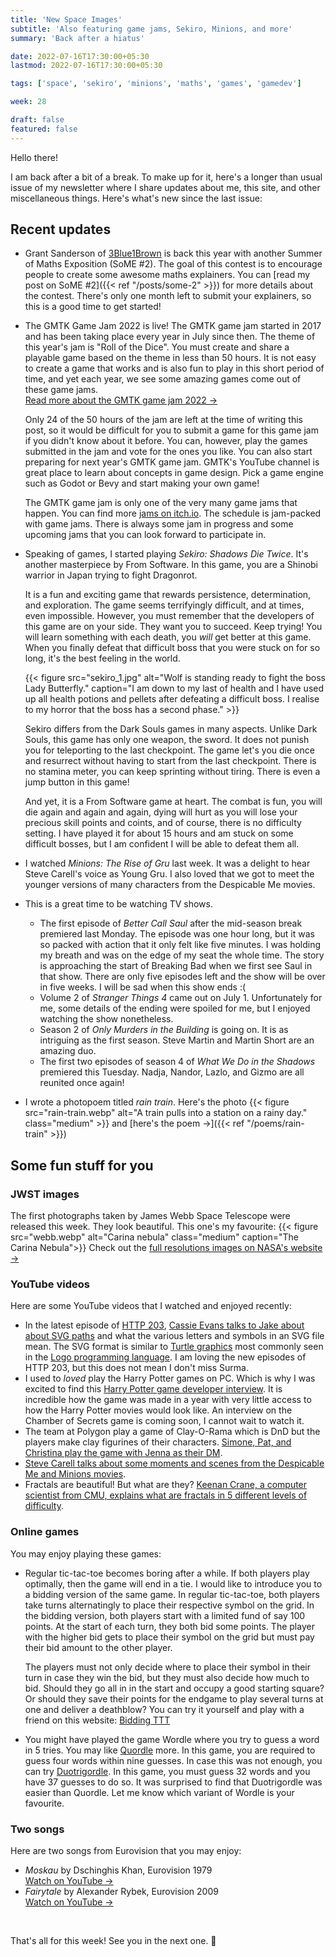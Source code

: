 ```yaml
---
title: 'New Space Images'
subtitle: 'Also featuring game jams, Sekiro, Minions, and more'
summary: 'Back after a hiatus'

date: 2022-07-16T17:30:00+05:30
lastmod: 2022-07-16T17:30:00+05:30

tags: ['space', 'sekiro', 'minions', 'maths', 'games', 'gamedev']

week: 28

draft: false
featured: false
---
```


Hello there!

I am back after a bit of a break. To make up for it, here's a longer than usual issue of my newsletter where I share updates about me, this site, and other miscellaneous things.
Here's what's new since the last issue:

## Recent updates

- Grant Sanderson of [3Blue1Brown](https://en.wikipedia.org/wiki/3Blue1Brown) is back this year with another Summer of Maths Exposition (SoME #2). The goal of this contest is to encourage people to create some awesome maths explainers. You can [read my post on SoME #2]({{< ref "/posts/some-2" >}}) for more details about the contest. There's only one month left to submit your explainers, so this is a good time to get started!

- The GMTK Game Jam 2022 is live! The GMTK game jam started in 2017 and has been taking place every year in July since then. The theme of this year's jam is "Roll of the Dice". You must create and share a playable game based on the theme in less than 50 hours. It is not easy to create a game that works and is also fun to play in this short period of time, and yet each year, we see some amazing games come out of these game jams.  
  [Read more about the GMTK game jam 2022 &#8594;](https://itch.io/jam/gmtk-jam-2022)

  Only 24 of the 50 hours of the jam are left at the time of writing this post, so it would be difficult for you to submit a game for this game jam if you didn't know about it before. You can, however, play the games submitted in the jam and vote for the ones you like. You can also start preparing for next year's GMTK game jam. GMTK's YouTube channel is great place to learn about concepts in game design. Pick a game engine such as Godot or Bevy and start making your own game!

  The GMTK game jam is only one of the very many game jams that happen. You can find more [jams on itch.io](https://itch.io/jams). The schedule is jam-packed with game jams. There is always some jam in progress and some upcoming jams that you can look forward to participate in.

- Speaking of games, I started playing _Sekiro: Shadows Die Twice_.
  It's another masterpiece by From Software. In this game, you are a Shinobi warrior in Japan trying to fight Dragonrot.

  It is a fun and exciting game that rewards persistence, determination, and exploration. The game seems terrifyingly difficult, and at times, even impossible. However, you must remember that the developers of this game are on your side. They want you to succeed. Keep trying! You will learn something with each death, you _will_ get better at this game. When you finally defeat that difficult boss that you were stuck on for so long, it's the best feeling in the world.

  {{< figure src="sekiro_1.jpg"  alt="Wolf is standing ready to fight the boss Lady Butterfly." caption="I am down to my last of health and I have used up all health potions and pellets after defeating a difficult boss. I realise to my horror that the boss has a second phase." >}}

  Sekiro differs from the Dark Souls games in many aspects. Unlike Dark Souls, this game has only one weapon, the sword. It does not punish you for teleporting to the last checkpoint. The game let's you die once and resurrect without having to start from the last checkpoint. There is no stamina meter, you can keep sprinting without tiring. There is even a jump button in this game!

  And yet, it is a From Software game at heart. The combat is fun, you will die again and again and again, dying will hurt as you will lose your precious skill points and coints, and of course, there is no difficulty setting. I have played it for about 15 hours and am stuck on some difficult bosses, but I am confident I will be able to defeat them all.

- I watched _Minions: The Rise of Gru_ last week. It was a delight to hear Steve Carell's voice as Young Gru. I also loved that we got to meet the younger versions of many characters from the Despicable Me movies.

- This is a great time to be watching TV shows.

  - The first episode of _Better Call Saul_ after the mid-season break premiered last Monday. The episode was one hour long, but it was so packed with action that it only felt like five minutes. I was holding my breath and was on the edge of my seat the whole time. The story is approaching the start of Breaking Bad when we first see Saul in that show. There are only five episodes left and the show will be over in five weeks. I will be sad when this show ends :(
  - Volume 2 of _Stranger Things 4_ came out on July 1. Unfortunately for me, some details of the ending were spoiled for me, but I enjoyed watching the show nonetheless.
  - Season 2 of _Only Murders in the Building_ is going on. It is as intriguing as the first season. Steve Martin and Martin Short are an amazing duo.
  - The first two episodes of season 4 of _What We Do in the Shadows_ premiered this Tuesday. Nadja, Nandor, Lazlo, and Gizmo are all reunited once again!

- I wrote a photopoem titled _rain train_. Here's the photo
  {{< figure src="rain-train.webp"  alt="A train pulls into a station on a rainy day." class="medium" >}}
  and [here's the poem &#8594;]({{< ref "/poems/rain-train" >}})

## Some fun stuff for you

### JWST images

The first photographs taken by James Webb Space Telescope were released this week. They look beautiful. This one's my favourite:
{{< figure src="webb.webp"  alt="Carina nebula" class="medium" caption="The Carina Nebula">}}
Check out the [full resolutions images on NASA's website &#8594;](https://www.nasa.gov/webbfirstimages/)

### YouTube videos

Here are some YouTube videos that I watched and enjoyed recently:

- In the latest episode of [HTTP 203](https://www.youtube.com/watch?v=8q_05PUYv1o&list=PLNYkxOF6rcIAKIQFsNbV0JDws_G_bnNo9), [Cassie Evans talks to Jake about about SVG paths](https://www.youtube.com/watch?v=9qen5CKjUe8) and what the various letters and symbols in an SVG file mean. The SVG format is similar to [Turtle graphics](https://en.wikipedia.org/wiki/Turtle_graphics) most commonly seen in the [Logo programming language](<https://en.wikipedia.org/wiki/Logo_(programming_language)>). I am loving the new episodes of HTTP 203, but this does not mean I don't miss Surma.
- I used to _loved_ play the Harry Potter games on PC. Which is why I was excited to find this [Harry Potter game developer interview](https://www.youtube.com/watch?v=f-A2XlJsC84). It is incredible how the game was made in a year with very little access to how the Harry Potter movies would look like. An interview on the Chamber of Secrets game is coming soon, I cannot wait to watch it.
- The team at Polygon play a game of Clay-O-Rama which is DnD but the players make clay figurines of their characters. [Simone, Pat, and Christina play the game with Jenna as their DM](https://www.youtube.com/watch?v=AbEBGf1J_qw).
- [Steve Carell talks about some moments and scenes from the Despicable Me and Minions movies](https://www.youtube.com/watch?v=B0dDjz9lDYQ).
- Fractals are beautiful! But what are they? [Keenan Crane, a computer scientist from CMU, explains what are fractals in 5 different levels of difficulty](https://www.youtube.com/watch?v=ofFLYfUEPVE).

### Online games

You may enjoy playing these games:

- Regular tic-tac-toe becomes boring after a while. If both players play optimally, then the game will end in a tie. I would like to introduce you to a bidding version of the same game. In regular tic-tac-toe, both players take turns alternatingly to place their respective symbol on the grid. In the bidding version, both players start with a limited fund of say 100 points. At the start of each turn, they both bid some points. The player with the higher bid gets to place their symbol on the grid but must pay their bid amount to the other player. 

  The players must not only decide where to place their symbol in their turn in case they win the bid, but they must also decide how much to bid. Should they go all in in the start and occupy a good starting square? Or should they save their points for the endgame to play several turns at one and deliver a deathblow? You can try it yourself and play with a friend on this website: [Bidding TTT](http://biddingttt.herokuapp.com/)

- You might have played the game Wordle where you try to guess a word in 5 tries. You may like [Quordle](https://www.quordle.com/) more. In this game, you are required to guess four words within nine guesses. In case this was not enough, you can try [Duotrigordle](https://duotrigordle.com/). In this game, you must guess 32 words and you have 37 guesses to do so.  It was surprised to find that Duotrigordle was easier than Quordle.  Let me know which variant of Wordle is your favourite. 

### Two songs

Here are two songs from Eurovision that you may enjoy:

- _Moskau_ by Dschinghis Khan, Eurovision 1979  
  [Watch on YouTube &#8594;](https://www.youtube.com/watch?v=i0xOSxgs6w8)
- _Fairytale_ by Alexander Rybek, Eurovision 2009  
  [Watch on YouTube &#8594;](https://www.youtube.com/watch?v=WXwgZL4zx9o)

&nbsp;

That's all for this week! See you in the next one. :wave:

